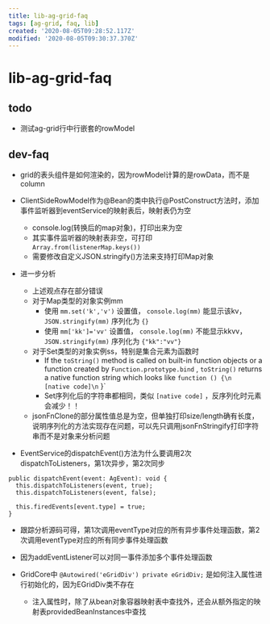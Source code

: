 ```yaml
---
title: lib-ag-grid-faq
tags: [ag-grid, faq, lib]
created: '2020-08-05T09:28:52.117Z'
modified: '2020-08-05T09:30:37.370Z'
---
```


# lib-ag-grid-faq

## todo

- 测试ag-grid行中行嵌套的rowModel

## dev-faq

- grid的表头组件是如何渲染的，因为rowModel计算的是rowData，而不是column

- ClientSideRowModel作为@Bean的类中执行@PostConstruct方法时，添加事件监听器到eventService的映射表后，映射表仍为空
  - console.log(转换后的map对象)，打印出来为空
  - 其实事件监听器的映射表非空，可打印 `Array.from(listenerMap.keys())`
  - 需要修改自定义JSON.stringify()方法来支持打印Map对象
- 进一步分析
  - 上述观点存在部分错误
  - 对于Map类型的对象实例mm
    - 使用 `mm.set('k','v')` 设置值， `console.log(mm)` 能显示该kv， `JSON.stringify(mm)` 序列化为 `{}`
    - 使用 `mm['kk']='vv'` 设置值， `console.log(mm)` 不能显示kkvv， `JSON.stringify(mm)` 序列化为 `{"kk":"vv"}`
  - 对于Set类型的对象实例ss，特别是集合元素为函数时
    - If the `toString()` method is called on built-in function objects or a function created by `Function.prototype.bind` , `toString()` returns a native function string which looks like `function () {\n    [native code]\n` }`
    - Set序列化后的字符串都相同，类似 `[native code]` ，反序列化时元素会减少！！
  - jsonFnClone的部分属性值总是为空，但单独打印size/length确有长度，说明序列化的方法实现存在问题，可以先只调用jsonFnStringify打印字符串而不是对象来分析问题

- EventService的dispatchEvent()方法为什么要调用2次dispatchToListeners，第1次异步，第2次同步

``` JS
public dispatchEvent(event: AgEvent): void {
  this.dispatchToListeners(event, true);
  this.dispatchToListeners(event, false);

  this.firedEvents[event.type] = true;
}
```

  - 跟踪分析源码可得，第1次调用eventType对应的所有异步事件处理函数，第2次调用eventType对应的所有同步事件处理函数
  - 因为addEventListener可以对同一事件添加多个事件处理函数

- GridCore中 `@Autowired('eGridDiv') private eGridDiv;` 是如何注入属性进行初始化的，因为EGridDiv类不存在
  - 注入属性时，除了从bean对象容器映射表中查找外，还会从额外指定的映射表providedBeanInstances中查找
